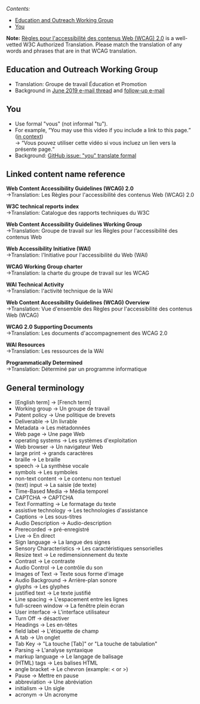 _Contents:_
* [Education and Outreach Working Group](https://github.com/w3c/translation-glossaries/blob/master/fran%C3%A7ais-French.md#education-and-outreach-working-group)
* [You](https://github.com/w3c/translation-glossaries/blob/master/fran%C3%A7ais-French.md#you)

**Note:** [Règles pour l'accessibilité des contenus Web (WCAG) 2.0](https://www.w3.org/Translations/WCAG20-fr/) is a well-vetted W3C Authorized Translation. Please match the translation of any words and phrases that are in that WCAG translation.

## Education and Outreach Working Group
* Translation: Groupe de travail Éducation et Promotion
* Background in [June 2019 e-mail thread](https://lists.w3.org/Archives/Public/public-wai-translations/2019Jun/0004.html) and [follow-up e-mail](https://lists.w3.org/Archives/Public/public-wai-translations/2020Oct/0001.html)

## You
* Use formal "vous" (not informal "tu").
* For example, <q>You may use this video if you include a link to this page.</q> ([in context](https://www.w3.org/WAI/videos/standards-and-benefits/#permission))<br>-> <q>Vous pouvez utiliser cette vidéo si vous incluez un lien vers la présente page.</q>
* Background: [GitHub issue: "you" translate formal](https://github.com/w3c/wai-website/issues/123)



## Linked content name reference

**Web Content Accessibility Guidelines (WCAG) 2.0**
<br>->Translation: Les Règles pour l'accessibilité des contenus Web (WCAG) 2.0

**W3C technical reports index**
<br>->Translation: Catalogue des rapports techniques du W3C

**Web Content Accessibility Guidelines Working Group**
<br>->Translation: Groupe de travail sur les Règles pour l'accessibilité des contenus Web

**Web Accessibility Initiative (WAI)**
<br>->Translation: l'Initiative pour l'accessibilité du Web (WAI)

**WCAG Working Group charter**
<br>->Translation: la charte du groupe de travail sur les WCAG

**WAI Technical Activity**
<br>->Translation: l'activité technique de la WAI

**Web Content Accessibility Guidelines (WCAG) Overview**
<br>->Translation: Vue d'ensemble des Règles pour l'accessibilité des contenus Web (WCAG)

**WCAG 2.0 Supporting Documents**
<br>->Translation: Les documents d'accompagnement des WCAG 2.0

**WAI Resources**
<br>->Translation: Les ressources de la WAI

**Programmatically Determined**
<br>->Translation: Déterminé par un programme informatique

## General terminology
* [English term] -> [French term]
* Working group -> Un groupe de travail
* Patent policy -> Une politique de brevets
* Deliverable -> Un livrable
* Metadata -> Les métadonnées
* Web page -> Une page Web
* operating systems -> Les systèmes d'exploitation
* Web browser -> Un navigateur Web
* large print -> grands caractères
* braille -> Le braille
* speech -> La synthèse vocale
* symbols -> Les symboles
* non-text content -> Le contenu non textuel
* (text) input -> La saisie (de texte)
* Time-Based Media -> Média temporel
* CAPTCHA -> CAPTCHA
* Text Formatting -> Le formatage du texte
* assistive technology -> Les technologies d'assistance
* Captions -> Les sous-titres
* Audio Description -> Audio-description
* Prerecorded -> pré-enregistré
* Live -> En direct
* Sign language -> La langue des signes
* Sensory Characteristics -> Les caractéristiques sensorielles
* Resize text -> Le redimensionnement du texte
* Contrast -> Le contraste
* Audio Control -> Le contrôle du son
* Images of Text -> Texte sous forme d'image
* Audio Background -> Arrière-plan sonore
* glyphs -> Les glyphes
* justified text -> Le texte justifié
* Line spacing -> L'espacement entre les lignes
* full-screen window -> La fenêtre plein écran
* User interface -> L'interface utilisateur
* Turn Off -> désactiver
* Headings -> Les en-têtes
* field label -> L'étiquette de champ
* A tab -> Un onglet
* Tab Key -> "La touche [Tab]" or "La touche de tabulation"
* Parsing -> L'analyse syntaxique
* markup language -> Le langage de balisage
* (HTML) tags -> Les balises HTML
* angle bracket -> Le chevron      (example: < or >)
* Pause -> Mettre en pause
* abbreviation -> Une abréviation
* initialism -> Un sigle
* acronym -> Un acronyme
